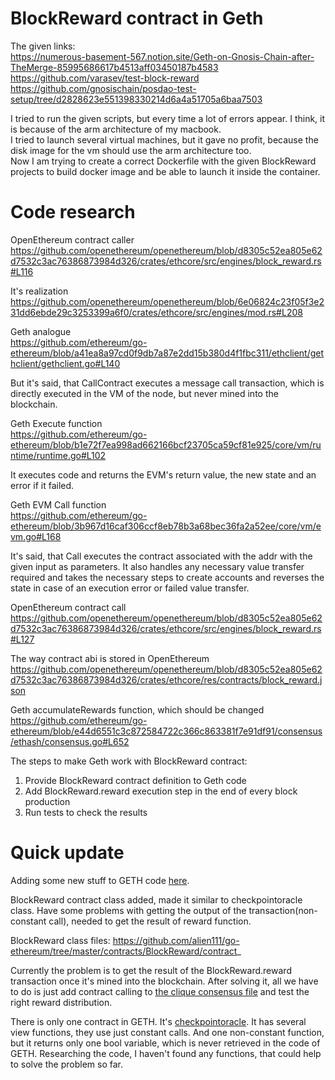 # BlockReward contract in Geth

The given links:\
https://numerous-basement-567.notion.site/Geth-on-Gnosis-Chain-after-TheMerge-85995686617b4513aff03450187b4583 \
https://github.com/varasev/test-block-reward \
https://github.com/gnosischain/posdao-test-setup/tree/d2828623e551398330214d6a4a51705a6baa7503

I tried to run the given scripts, but every time a lot of errors appear. I think, it is because of the arm architecture of my macbook.\
I tried to launch several virtual machines, but it gave no profit, because the disk image for the vm should use the arm architecture too.\
Now I am trying to create a correct Dockerfile with the given BlockReward projects to build docker image and be able to launch it inside the container.

# Code research

OpenEthereum contract caller\
https://github.com/openethereum/openethereum/blob/d8305c52ea805e62d7532c3ac76386873984d326/crates/ethcore/src/engines/block_reward.rs#L116

It's realization\
https://github.com/openethereum/openethereum/blob/6e06824c23f05f3e231dd6ebde29c3253399a6f0/crates/ethcore/src/engines/mod.rs#L208

Geth analogue\
https://github.com/ethereum/go-ethereum/blob/a41ea8a97cd0f9db7a87e2dd15b380d4f1fbc311/ethclient/gethclient/gethclient.go#L140

But it's said, that CallContract executes a message call transaction, which is directly executed in the VM of the node, but never mined into the blockchain.

Geth Execute function\
https://github.com/ethereum/go-ethereum/blob/b1e72f7ea998ad662166bcf23705ca59cf81e925/core/vm/runtime/runtime.go#L102

It executes code and returns the EVM's return value, the new state and an error if it failed.

Geth EVM Call function\
https://github.com/ethereum/go-ethereum/blob/3b967d16caf306ccf8eb78b3a68bec36fa2a52ee/core/vm/evm.go#L168

It's said, that Call executes the contract associated with the addr with the given input as parameters. It also handles any necessary value transfer required and takes the necessary steps to create accounts and reverses the state in case of an execution error or failed value transfer.

OpenEthereum contract call\
https://github.com/openethereum/openethereum/blob/d8305c52ea805e62d7532c3ac76386873984d326/crates/ethcore/src/engines/block_reward.rs#L127

The way contract abi is stored in OpenEthereum\
https://github.com/openethereum/openethereum/blob/d8305c52ea805e62d7532c3ac76386873984d326/crates/ethcore/res/contracts/block_reward.json

Geth accumulateRewards function, which should be changed\
https://github.com/ethereum/go-ethereum/blob/e44d6551c3c872584722c366c863381f7e91df91/consensus/ethash/consensus.go#L652

The steps to make Geth work with BlockReward contract:
1. Provide BlockReward contract definition to Geth code
2. Add BlockReward.reward execution step in the end of every block production
3. Run tests to check the results


# Quick update
Adding some new stuff to GETH code [here](https://github.com/alien111/go-ethereum).

BlockReward contract class added, made it similar to checkpointoracle class. Have some problems with getting the output of the transaction(non-constant call), needed to get the result of reward function.

BlockReward class files: https://github.com/alien111/go-ethereum/tree/master/contracts/BlockReward/contract_

Currently the problem is to get the result of the BlockReward.reward transaction once it's mined into the blockchain. After solving it, all we have to do is just add contract calling to [the clique consensus file](https://github.com/alien111/go-ethereum/blob/master/consensus/clique/clique.go) and test the right reward distribution.

There is only one contract in GETH. It's [checkpointoracle](https://github.com/alien111/go-ethereum/tree/master/contracts/checkpointoracle). It has several view functions, they use just constant calls. And one non-constant function, but it returns only one bool variable, which is never retrieved in the code of GETH. Researching the code, I haven't found any functions, that could help to solve the problem so far. 

